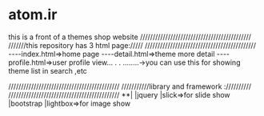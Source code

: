 # atom.ir
this is a front of a themes shop website
  ////////////////////////////////////////////
 ///////this repository has 3 html page://///
////////////////////////////////////////////
----index.html=>home page
----detail.html=>theme more detail
----profile.html=>user profile view...
                                     .
                                     .
                                     ........->you can use this for showing theme list in search ,etc
                                     

  ////////////////////////////////////////////
 ///////////library and framework ://////////
////////////////////////////////////////////
**|
  |jquery
  |slick=>for slide show
  |bootstrap
  |lightbox=>for image show
